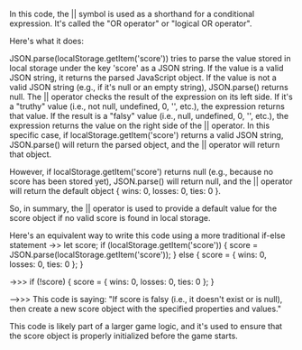 <!-- ! let score = JSON.parse(localStorage.getItem('score')) || { wins: 0, losses: 0, ties: 0 }; what is the use of || in this code? -->
In this code, the || symbol is used as a shorthand for a conditional expression. It's called the "OR operator" or "logical OR operator".

Here's what it does:

JSON.parse(localStorage.getItem('score')) tries to parse the value stored in local storage under the key 'score' as a JSON string. If the value is a valid JSON string, it returns the parsed JavaScript object.
If the value is not a valid JSON string (e.g., if it's null or an empty string), JSON.parse() returns null.
The || operator checks the result of the expression on its left side. If it's a "truthy" value (i.e., not null, undefined, 0, '', etc.), the expression returns that value.
If the result is a "falsy" value (i.e., null, undefined, 0, '', etc.), the expression returns the value on the right side of the || operator.
In this specific case, if localStorage.getItem('score') returns a valid JSON string, JSON.parse() will return the parsed object, and the || operator will return that object.

However, if localStorage.getItem('score') returns null (e.g., because no score has been stored yet), JSON.parse() will return null, and the || operator will return the default object { wins: 0, losses: 0, ties: 0 }.

So, in summary, the || operator is used to provide a default value for the score object if no valid score is found in local storage.

Here's an equivalent way to write this code using a more traditional if-else statement
      ->> let score;
      if (localStorage.getItem('score')) {
        score = JSON.parse(localStorage.getItem('score'));
      } else {
        score = { wins: 0, losses: 0, ties: 0 };
      }


<!-- ! WHAT IS THE USE OF THIS CODE? -->
->>> if (!score) {
  score = {
    wins: 0,
    losses: 0,
    ties: 0
  };
} 

-->>> This code is saying: "If score is falsy (i.e., it doesn't exist or is null), then create a new score object with the specified properties and values."

This code is likely part of a larger game logic, and it's used to ensure that the score object is properly initialized before the game starts.